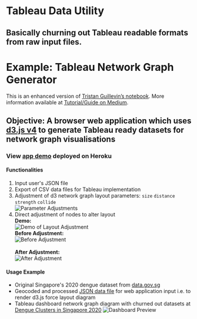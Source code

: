 # Tableau Data Utility
## Basically churning out Tableau readable formats from raw input files.
# Example: Tableau Network Graph Generator
This is an enhanced version of [Tristan Guillevin’s notebook](https://observablehq.com/@ladataviz/network-data-generator). More information available at [Tutorial/Guide on Medium](https://towardsdatascience.com/leverage-on-d3-js-v4-to-build-a-network-graph-for-tableau-with-ease-cc274cba69ce).

## Objective: A browser web application which uses [d3.js v4](https://bl.ocks.org/heybignick/3faf257bbbbc7743bb72310d03b86ee8) to generate Tableau ready datasets for network graph visualisations
### View [app demo](https://tableau-data-utility.herokuapp.com/) deployed on Heroku 

#### Functionalities
1. Input user's JSON file
2. Export of CSV data files for Tableau implementation
3. Adjustment of d3 network graph layout parameters: `size` `distance` `strength` `collide`
<br/>![Parameter Adjustments](https://miro.medium.com/max/1050/1*m7G3SaYIAJg1kEd7UQiv0g.png)
4. Direct adjustment of nodes to alter layout
<br/>**Demo:**<br/>![Demo of Layout Adjustment](https://miro.medium.com/max/960/1*_XoEvi8yXSj8uXXuGkuVdA.gif)
<br/>**Before Adjustment:**<br/>![Before Adjustment](https://miro.medium.com/max/1050/1*4YFXQc3_ZoccWZ26FPkNyg.png)<br/>
<br/>**After Adjustment:**<br/>![After Adjustment](https://miro.medium.com/max/1050/1*x3sAFb5uR13G3H-mC3Ye3A.png)

#### Usage Example
* Original Singapore's 2020 dengue dataset from [data.gov.sg](https://data.gov.sg/dataset/dengue-clusters)
* Geocoded and processed [JSON data file](https://github.com/incubated-geek-cc/tableau-data-utility/blob/master/public/data/sg_dengue_clusters.json) for web application input i.e. to render d3.js force layout diagram
* Tableau dashboard network graph diagram with churned out datasets at [Dengue Clusters in Singapore 2020](https://public.tableau.com/profile/api/publish/SingaporesDengueClusters2020/sg_dengue_clusters_2020)
![Dashboard Preview](https://miro.medium.com/max/1050/1*zXMQnZS8B_NQkpH7F6T2Cg.png)
